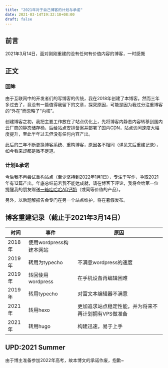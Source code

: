 ```yaml
---
title: "2021年对于自己博客的计划与承诺"
date: 2021-03-14T19:32:18+08:00
draft: false
---
```


## 前言
2021年3月14日，面对刚刚重建的没有任何有价值内容的博客，一时感慨
<!--more-->
## 正文
### 回眸
由于互联网中的开发者们的写博客的传统，我在2018年创建了本博客。然而三年多过去了，竟没有一篇值得我留下的文章，探究原因，可能是因为我过分注重博客的“外在”而忽略了“内核”。

创建博客之初，我把主要工作放在了站点优化上，先将博客内静态内容转移到国内云厂商的静态储存桶，后给站点安排备案并部署了国内CDN，站点访问速度大幅度提升，至此半年过去但没有任何内容产出。

此后的三年不断更换博客系统、重构博客，原因各不相同（详见文后重建记录），如今看来却都是微不足道。
### 计划&承诺

今后我不再尝试重构站点（至少坚持到2022年1月1日），专注于写作，争取2021年有12篇产出。年底总结前若我不能达成就，请在博客下评论，我将会给第一位提醒我的朋友赠送[一箱哇哈哈AD钙奶](https://www.jd.com/xinghao/1320292c6e97871d6633.html)（或同等价值的产品）。

另外，以后题解报告会专门在另一个站点维护，将在暑假发布。
## 博客重建记录（截止于2021年3月14日）

| 时间   | 事件                    | 原因                                                |
| ------ | ----------------------- | --------------------------------------------------- |
| 2018年 | 使用wordpress构建本网站 |                                                     |
| 2019年 | 转用为typecho           | 不满意wordpress的速度                               |
| 2019年 | 转回使用wordpress       | 在手机设备再编辑困难                                |
| 2019年 | 转用typecho             | 对富文本编辑器不满意                                |
| 2021年 | 转用hexo                | 更加追求站点稳定性能，并为将来不再计划拥有VPS做准备 |
| 2021年 | 转用hugo                | 构建迅速，易于上手                                  |

## UPD:2021 Summer
由于博主准备参加2022年高考，故本博文的承诺作废，抱歉~
